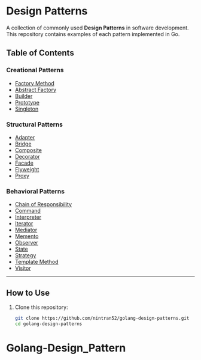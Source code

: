 # Design Patterns

A collection of commonly used **Design Patterns** in software development. This repository contains examples of each pattern implemented in Go.

## Table of Contents

### Creational Patterns
- [Factory Method](1-creational-patterns/1-factory-method/README.md)
- [Abstract Factory](1-creational-patterns/2-abstract-factory/README.md)
- [Builder](1-creational-patterns/3-builder/README.md)
- [Prototype](1-creational-patterns/4-prototype/README.md)
- [Singleton](1-creational-patterns/5-singleton/README.md)

### Structural Patterns
- [Adapter](./structural/adapter/README.md)
- [Bridge](./structural/bridge/README.md)
- [Composite](./structural/composite/README.md)
- [Decorator](./structural/decorator/README.md)
- [Facade](./structural/facade/README.md)
- [Flyweight](./structural/flyweight/README.md)
- [Proxy](./structural/proxy/README.md)

### Behavioral Patterns
- [Chain of Responsibility](./behavioral/chain-of-responsibility/README.md)
- [Command](./behavioral/command/README.md)
- [Interpreter](./behavioral/interpreter/README.md)
- [Iterator](./behavioral/iterator/README.md)
- [Mediator](./behavioral/mediator/README.md)
- [Memento](./behavioral/memento/README.md)
- [Observer](./behavioral/observer/README.md)
- [State](./behavioral/state/README.md)
- [Strategy](./behavioral/strategy/README.md)
- [Template Method](./behavioral/template-method/README.md)
- [Visitor](./behavioral/visitor/README.md)

---

## How to Use

1. Clone this repository:
   ```bash
   git clone https://github.com/nintran52/golang-design-patterns.git
   cd golang-design-patterns
# Golang-Design_Pattern
